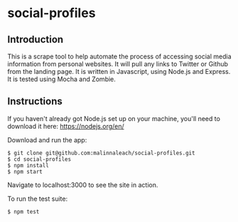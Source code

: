 # social-profiles

Introduction
-------
This is a scrape tool to help automate the process of accessing social media information from personal websites.  It will pull any links to Twitter or Github from the landing page.  It is written in Javascript, using Node.js and Express.  It is tested using Mocha and Zombie.

Instructions
----
If you haven't already got Node.js set up on your machine, you'll need to download it here:  https://nodejs.org/en/

Download and run the app:
```
$ git clone git@github.com:malinnaleach/social-profiles.git
$ cd social-profiles
$ npm install
$ npm start
```

Navigate to localhost:3000 to see the site in action.

To run the test suite:
```
$ npm test
```
